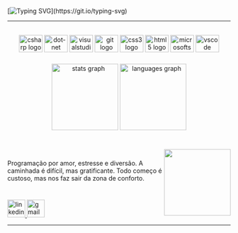 [![Typing SVG](https://readme-typing-svg.demolab.com?font=Fira+Code&size=19&pause=1000&color=EAA4B6&center=true&vCenter=true&width=435&lines=%F0%9F%91%8B+Ol%C3%A1%2C+meu+nome+%C3%A9+Ruth.;+Sejam+bem+vindos(as)+ao+meu+perfil.)](https://git.io/typing-svg)

<hr>

<br clear="both">

<div align="center">
  <img src="https://cdn.jsdelivr.net/gh/devicons/devicon/icons/csharp/csharp-original.svg" height="39" width="53" alt="csharp logo"  />
  <img src="https://cdn.jsdelivr.net/gh/devicons/devicon/icons/dot-net/dot-net-original.svg" height="39" width="53" alt="dot-net logo"  />
  <img src="https://cdn.jsdelivr.net/gh/devicons/devicon/icons/visualstudio/visualstudio-plain.svg" height="39" width="53" alt="visualstudio logo"  />
  <img src="https://cdn.jsdelivr.net/gh/devicons/devicon/icons/git/git-original.svg" height="39" width="53" alt="git logo"  />
  <img src="https://cdn.jsdelivr.net/gh/devicons/devicon/icons/css3/css3-original.svg" height="39" width="53" alt="css3 logo"  />
  <img src="https://cdn.jsdelivr.net/gh/devicons/devicon/icons/html5/html5-original.svg" height="39" width="53" alt="html5 logo"  />
  <img src="https://cdn.jsdelivr.net/gh/devicons/devicon/icons/microsoftsqlserver/microsoftsqlserver-plain.svg" height="39" width="53" alt="microsoftsqlserver logo"  />
  <img src="https://cdn.jsdelivr.net/gh/devicons/devicon/icons/vscode/vscode-original.svg" height="39" width="53" alt="vscode logo"  />
</div>

###

<div align="center">
  <img src="https://github-readme-stats.vercel.app/api?hide_title=false&hide_rank=false&show_icons=true&include_all_commits=true&count_private=true&disable_animations=false&theme=aura&locale=pt-br&hide_border=false&username=SrtaKennedy" height="150" alt="stats graph"  />
  <img src="https://github-readme-stats.vercel.app/api/top-langs?locale=pt-br&hide_title=false&layout=compact&card_width=320&langs_count=5&theme=aura&hide_border=false&username=SrtaKennedy" height="150" alt="languages graph"  />
</div>

###

<br>

<img align="right" height="150" src="https://user-images.githubusercontent.com/90563215/210445332-17ceea5a-f240-4b41-996c-bc4c9b47ad09.gif"  />

###

<p align="left">Programação por amor, estresse e diversão. A caminhada é difícil, mas gratificante. Todo começo é custoso, mas nos faz sair da zona de conforto.</p>

###
<br>

<div align="left">
  <a href="www.linkedin.com/in/ruth-ellen-9b0572221" target="_blank">
    <img src="https://img.shields.io/static/v1?message=LinkedIn&logo=linkedin&label=&color=0077B5&logoColor=white&labelColor=&style=for-the-badge" height="40" alt="linkedin logo"  />
  </a>
  <a href="https://mail.google.com/mail/u/2/#inbox" target="_blank">
    <img src="https://img.shields.io/static/v1?message=GMAIL&logo=gmail&label=&color=DB7093&logoColor=black&labelColor=FFB6C1&style=for-the-badge" height="40" alt="gmail logo"  />
  </a>
</div>

<hr>

